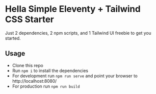 # Hella Simple Eleventy + Tailwind CSS Starter

Just 2 dependencies, 2 npm scripts, and 1 Tailwind UI freebie to get you started.

## Usage
- Clone this repo
- Run `npm i` to install the dependencies
- For development run `npm run serve` and point your browser to http://localhost:8080/
- For production run `npm run build` 
